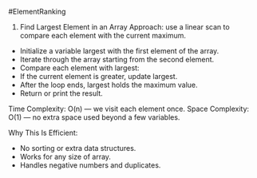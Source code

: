 #ElementRanking
1) Find Largest Element in an Array
Approach: use a linear scan to compare each element with the current maximum.
- Initialize a variable largest with the first element of the array.
- Iterate through the array starting from the second element.
- Compare each element with largest:
- If the current element is greater, update largest.
- After the loop ends, largest holds the maximum value.
- Return or print the result.

Time Complexity: O(n) — we visit each element once.
Space Complexity: O(1) — no extra space used beyond a few variables.

Why This Is Efficient:
- No sorting or extra data structures.
- Works for any size of array.
- Handles negative numbers and duplicates.


